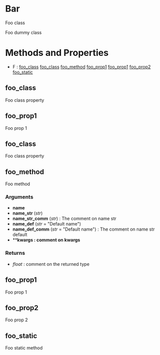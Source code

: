 # Bar



Foo class

Foo dummy class



# Methods and Properties
- F : [foo_class](#foo_class) [foo_class](#foo_class) [foo_method](#foo_method) [foo_prop1](#foo_prop1) [foo_prop1](#foo_prop1) [foo_prop2](#foo_prop2) [foo_static](#foo_static) 

## foo_class

Foo class property





## foo_prop1

Foo prop 1





## foo_class

Foo class property





## foo_method

Foo method



### Arguments

- **name**
- **name_str** (_str_)
- **name_str_comm** (_str_) : The comment on name str
- **name_def** (_str_ = "Default name")
- **name_def_comm** (_str_ = "Default name") : The comment on name str default
- ****kwargs : comment on kwargs**

### Returns

- _float_ : comment on the returned type



## foo_prop1

Foo prop 1





## foo_prop2

Foo prop 2





## foo_static

Foo static method





